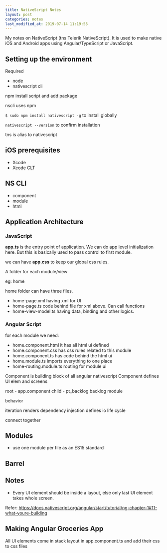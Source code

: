 ```yaml
---
title: NativeScript Notes
layout: post
categories: notes
last_modified_at: 2019-07-14 11:19:55
---
```


My notes on NativeScript (tns Telerik NativeScript). It is used to make native iOS and Android apps using Angular/TypeScript or JavaScript.

## Setting up the environment

Required

- node
- nativescript cli

npm install script and add package

nscli uses npm

`$ sudo npm install nativescript -g` to install globally

`nativescript --version` to confirm installation

tns is alias to nativescript

## iOS prerequisites

- Xcode
- Xcode CLT

## NS CLI

- component
- module
- html

## Application Architecture

### JavaScript

**app.ts** is the entry point of application. We can do app level initialization here. But this is basically used to pass control to first module.

we can have **app.css** to keep our global css rules.

A folder for each module/view

eg: home

home folder can have three files. 

- home-page.xml having xml for UI
- home-page.ts code behind file for xml above. Can call functions
- home-view-model.ts having data, binding and other logics.

### Angular Script

for each module we need:
- home.component.html it has all html ui defined
- home.component.css has css rules related to this module
- home.component.ts has code behind the html ui
- home.module.ts imports everything to one place
- home-routing.module.ts routing for module ui

Component is building block of all angular nativescript
Component defines UI elem and screens

root - app.component
child - pt_backlog
backlog module

behavior

iteration
renders
dependency injection
defines io
life cycle

connect together

## Modules

- use one module per file as an ES15 standard

## Barrel

## Notes
- Every UI element should be inside a layout, else only last UI element takes whole screen.

Refer: https://docs.nativescript.org/angular/start/tutorial/ng-chapter-1#11-what-youre-building

## Making Angular Groceries App

All UI elements come in stack layout in app.component.ts and add their css to css files

